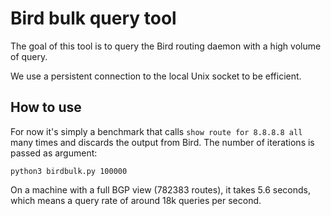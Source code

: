 # Bird bulk query tool

The goal of this tool is to query the Bird routing daemon with a high volume
of query.

We use a persistent connection to the local Unix socket to be efficient.

## How to use

For now it's simply a benchmark that calls `show route for 8.8.8.8 all` many times
and discards the output from Bird.  The number of iterations is passed as argument:

    python3 birdbulk.py 100000

On a machine with a full BGP view (782383 routes), it takes 5.6 seconds, which means
a query rate of around 18k queries per second.
